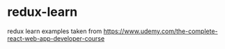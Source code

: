 # redux-learn
redux learn examples taken from https://www.udemy.com/the-complete-react-web-app-developer-course
